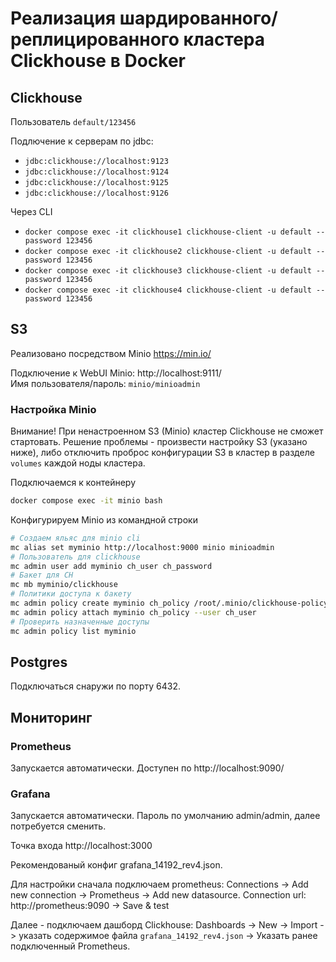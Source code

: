 # Реализация шардированного/реплицированного кластера Clickhouse в Docker


## Clickhouse

Пользователь `default/123456`

Подлючение к серверам по jdbc:
- `jdbc:clickhouse://localhost:9123`
- `jdbc:clickhouse://localhost:9124`
- `jdbc:clickhouse://localhost:9125`
- `jdbc:clickhouse://localhost:9126`

Через CLI
- `docker compose exec -it clickhouse1 clickhouse-client -u default --password 123456`
- `docker compose exec -it clickhouse2 clickhouse-client -u default --password 123456`
- `docker compose exec -it clickhouse3 clickhouse-client -u default --password 123456`
- `docker compose exec -it clickhouse4 clickhouse-client -u default --password 123456`

## S3

Реализовано посредством Minio https://min.io/

Подключение к WebUI Minio: http://localhost:9111/  
Имя пользователя/пароль: `minio/minioadmin`

### Настройка Minio

Внимание! При ненастроенном S3 (Minio) кластер Clickhouse не сможет стартовать. Решение проблемы - произвести настройку S3 (указано ниже), либо отключить проброс конфигурации S3 в кластер в разделе `volumes` каждой ноды кластера.

Подключаемся к контейнеру
```sh
docker compose exec -it minio bash
```

Конфигурируем Minio из командной строки
```sh
# Создаем яльяс для minio cli
mc alias set myminio http://localhost:9000 minio minioadmin
# Пользователь для clickhouse
mc admin user add myminio ch_user ch_password
# Бакет для CH
mc mb myminio/clickhouse
# Политики доступа к бакету
mc admin policy create myminio ch_policy /root/.minio/clickhouse-policy.json
mc admin policy attach myminio ch_policy --user ch_user
# Проверить назначенные доступы
mc admin policy list myminio
```

## Postgres

Подключаться снаружи по порту 6432.

## Мониторинг

### Prometheus

Запускается автоматически. Доступен по http://localhost:9090/

### Grafana

Запускается автоматически. Пароль по умолчанию admin/admin, далее потребуется сменить.

Точка входа http://localhost:3000

Рекомендованый конфиг grafana_14192_rev4.json.

Для настройки сначала подключаем prometheus: Connections -> Add new connection -> Prometheus -> Add new datasource. Connection url: http://prometheus:9090 -> Save & test

Далее - подключаем дашборд Clickhouse: Dashboards -> New -> Import -> указать содержимое файла `grafana_14192_rev4.json` -> Указать ранее подключенный Prometheus.

